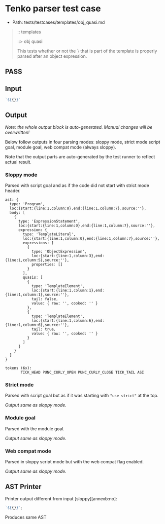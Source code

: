 # Tenko parser test case

- Path: tests/testcases/templates/obj_quasi.md

> :: templates
>
> ::> obj quasi
>
> This tests whether or not the `}` that is part of the template is properly parsed after an object expression.

## PASS

## Input

`````js
`${{}}`
`````

## Output

_Note: the whole output block is auto-generated. Manual changes will be overwritten!_

Below follow outputs in four parsing modes: sloppy mode, strict mode script goal, module goal, web compat mode (always sloppy).

Note that the output parts are auto-generated by the test runner to reflect actual result.

### Sloppy mode

Parsed with script goal and as if the code did not start with strict mode header.

`````
ast: {
  type: 'Program',
  loc:{start:{line:1,column:0},end:{line:1,column:7},source:''},
  body: [
    {
      type: 'ExpressionStatement',
      loc:{start:{line:1,column:0},end:{line:1,column:7},source:''},
      expression: {
        type: 'TemplateLiteral',
        loc:{start:{line:1,column:0},end:{line:1,column:7},source:''},
        expressions: [
          {
            type: 'ObjectExpression',
            loc:{start:{line:1,column:3},end:{line:1,column:5},source:''},
            properties: []
          }
        ],
        quasis: [
          {
            type: 'TemplateElement',
            loc:{start:{line:1,column:1},end:{line:1,column:1},source:''},
            tail: false,
            value: { raw: '', cooked: '' }
          },
          {
            type: 'TemplateElement',
            loc:{start:{line:1,column:6},end:{line:1,column:6},source:''},
            tail: true,
            value: { raw: '', cooked: '' }
          }
        ]
      }
    }
  ]
}

tokens (6x):
       TICK_HEAD PUNC_CURLY_OPEN PUNC_CURLY_CLOSE TICK_TAIL ASI
`````

### Strict mode

Parsed with script goal but as if it was starting with `"use strict"` at the top.

_Output same as sloppy mode._

### Module goal

Parsed with the module goal.

_Output same as sloppy mode._

### Web compat mode

Parsed in sloppy script mode but with the web compat flag enabled.

_Output same as sloppy mode._

## AST Printer

Printer output different from input [sloppy][annexb:no]:

````js
`${{}}`;
````

Produces same AST
